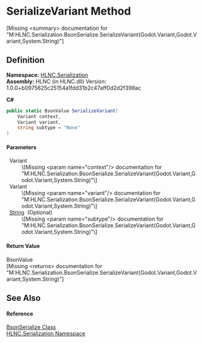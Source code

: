 # SerializeVariant Method


\[Missing &lt;summary&gt; documentation for "M:HLNC.Serialization.BsonSerialize.SerializeVariant(Godot.Variant,Godot.Variant,System.String)"\]



## Definition
**Namespace:** <a href="N_HLNC_Serialization">HLNC.Serialization</a>  
**Assembly:** HLNC (in HLNC.dll) Version: 1.0.0+b0975625c25154a1fdd31b2c47aff0d2d2f398ac

**C#**
``` C#
public static BsonValue SerializeVariant(
	Variant context,
	Variant variant,
	string subtype = "None"
)
```



#### Parameters
<dl><dt>  Variant</dt><dd>\[Missing &lt;param name="context"/&gt; documentation for "M:HLNC.Serialization.BsonSerialize.SerializeVariant(Godot.Variant,Godot.Variant,System.String)"\]</dd><dt>  Variant</dt><dd>\[Missing &lt;param name="variant"/&gt; documentation for "M:HLNC.Serialization.BsonSerialize.SerializeVariant(Godot.Variant,Godot.Variant,System.String)"\]</dd><dt>  <a href="https://learn.microsoft.com/dotnet/api/system.string" target="_blank" rel="noopener noreferrer">String</a>  (Optional)</dt><dd>\[Missing &lt;param name="subtype"/&gt; documentation for "M:HLNC.Serialization.BsonSerialize.SerializeVariant(Godot.Variant,Godot.Variant,System.String)"\]</dd></dl>

#### Return Value
BsonValue  
\[Missing &lt;returns&gt; documentation for "M:HLNC.Serialization.BsonSerialize.SerializeVariant(Godot.Variant,Godot.Variant,System.String)"\]

## See Also


#### Reference
<a href="T_HLNC_Serialization_BsonSerialize">BsonSerialize Class</a>  
<a href="N_HLNC_Serialization">HLNC.Serialization Namespace</a>  
